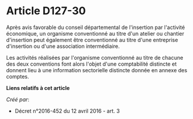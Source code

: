# Article D127-30

Après avis favorable du conseil départemental de l'insertion par l'activité économique, un organisme conventionné au titre
d'un atelier ou chantier d'insertion peut également être conventionné au titre d'une entreprise d'insertion ou d'une
association intermédiaire. 

Les activités réalisées par l'organisme conventionné au titre de chacune des deux conventions font alors l'objet d'une
comptabilité distincte et donnent lieu à une information sectorielle distincte donnée en annexe des comptes.

**Liens relatifs à cet article**

_Créé par_:

  - Décret n°2016-452 du 12 avril 2016 - art. 3
